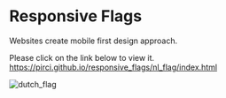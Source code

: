 # Responsive Flags

Websites create mobile first design approach.




Please click on the link below to view it.
https://pirci.github.io/responsive_flags/nl_flag/index.html

![dutch_flag](https://user-images.githubusercontent.com/43238947/115749106-0ee1cb80-a397-11eb-8320-faf794832e5e.png)





